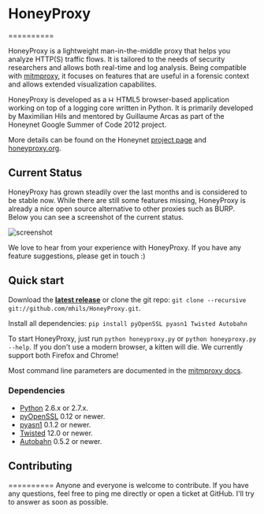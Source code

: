 # HoneyProxy
==========

HoneyProxy is a lightweight man-in-the-middle proxy that helps you analyze HTTP(S) traffic flows. It is tailored to the needs of 
security researchers and allows both real-time and log analysis. Being compatible with [mitmproxy](http://mitmproxy.org/), it focuses on features
that are useful in a forensic context and allows extended visualization capabilites.

HoneyProxy is developed as a <img src="http://www.w3.org/html/logo/downloads/HTML5_Badge.svg" alt="HTML5" height=12> 
HTML5 browser-based application working on top of a logging core written in Python. 
It is primarily developed by Maximilian Hils and mentored by Guillaume Arcas as part of the Honeynet Google Summer of Code 2012 project.

More details can be found on the Honeynet [project page](https://honeynet.org/gsoc/slot10) and [honeyproxy.org](http://honeyproxy.org).

## Current Status

HoneyProxy has grown steadily over the last months and is considered to be stable now. While there are still some features missing, HoneyProxy is already a nice open source alternative to other proxies such as BURP. Below you can see a screenshot of the current status.

![screenshot](http://honeyproxy.org/img/current-status.png)

We love to hear from your experience with HoneyProxy. If you have any feature suggestions, please get in touch :)

## Quick start

Download the [**latest release**](https://github.com/downloads/mhils/HoneyProxy/honeyproxy-latest.zip) or clone the git repo: `git clone --recursive git://github.com/mhils/HoneyProxy.git`.

Install all dependencies: `pip install pyOpenSSL pyasn1 Twisted Autobahn`

To start HoneyProxy, just run `python honeyproxy.py` or `python honeyproxy.py --help`. If you don't use a modern browser, a kitten will die. We currently support both Firefox and Chrome!

Most command line parameters are documented in the [mitmproxy docs](http://mitmproxy.org/doc/index.html).

### Dependencies
* [Python](http://www.python.org) 2.6.x or 2.7.x.
* [pyOpenSSL](http://pypi.python.org/pypi/pyOpenSSL) 0.12 or newer.
* [pyasn1](http://pypi.python.org/pypi/pyasn1) 0.1.2 or newer.
* [Twisted](http://twistedmatrix.com/) 12.0 or newer.
* [Autobahn](http://pypi.python.org/pypi/autobahn) 0.5.2 or newer.

## Contributing
==========
Anyone and everyone is welcome to contribute. If you have any questions, feel free to ping me directly or open a ticket at GitHub. I'll try to answer as soon as possible.
